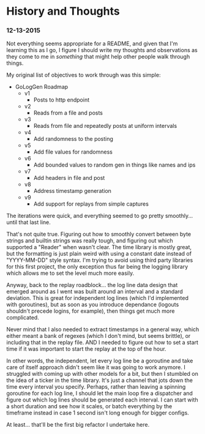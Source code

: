 # History and Thoughts

### 12-13-2015

Not everything seems appropriate for a README, and given that I'm learning this as I go, I figure I should write my thoughts and observations as they come to me in _something_ that might help other people walk through things.

My original list of objectives to work through was this simple:
* GoLogGen Roadmap
  * v1
    * Posts to http endpoint
  * v2
    * Reads from a file and posts
  * v3
    * Reads from file and repeatedly posts at uniform intervals
  * v4
    * Add randomness to the posting
  * v5
    * Add file values for randomness
  * v6
    * Add bounded values to random gen in things like names and ips
  * v7
    * Add headers in file and post
  * v8
    * Address timestamp generation
  * v9
    * Add support for replays from simple captures

The iterations were quick, and everything seemed to go pretty smoothly... until that last line.

That's not quite true. Figuring out how to smoothly convert between byte strings and builtin strings was really tough, and figuring out which supported a "Reader" when wasn't clear. The time library is mostly great, but the formatting is just plain weird with using a constant date instead of "YYYY-MM-DD" style syntax. I'm trying to avoid using third party libraries for this first project, the only exception thus far being the logging library which allows me to set the level much more easily.

Anyway, back to the replay roadblock... the log line data design that emerged around as I went was built around an interval and a standard deviation. This is great for independent log lines (which I'd implemented with goroutines), but as soon as you introduce dependance (logouts shouldn't precede logins, for example), then things get much more complicated.

Never mind that I also needed to extract timestamps in a general way, which either meant a bank of regexes (which I don't mind, but seems brittle), or including that in the replay file. AND I needed to figure out how to set a start time if it was important to start the replay at the top of the hour.

In other words, the independent, let every log line be a goroutine and take care of itself approach didn't seem like it was going to work anymore. I struggled with coming up with other models for a bit, but then I stumbled on the idea of a ticker in the time library. It's just a channel that jots down the time every interval you specify. Perhaps, rather than leaving a spinning goroutine for each log line, I should let the main loop fire a dispatcher and figure out which log lines should be generated each interval. I can start with a short duration and see how it scales, or batch everything by the timeframe instead in case 1 second isn't long enough for bigger configs.

At least... that'll be the first big refactor I undertake here.
